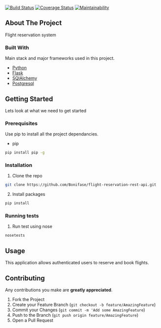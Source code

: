 [![Build Status](https://travis-ci.org/Bonifase/flight-reservation-api.svg?branch=develop)](https://travis-ci.org/Bonifase/flight-reservation-api) [![Coverage Status](https://coveralls.io/repos/github/Bonifase/flight-reservation-api/badge.svg?branch=develop)](https://coveralls.io/github/Bonifase/flight-reservation-api?branch=develop) [![Maintainability](https://api.codeclimate.com/v1/badges/6aff2c80302fc35d4afa/maintainability)](https://codeclimate.com/github/Bonifase/flight-reservation-api/maintainability)

<!-- ABOUT THE PROJECT -->

## About The Project

Flight reservation system

### Built With

Main stack and major frameworks used in this project.

- [Python](https://www.python.org/)
- [Flask](http://flask.pocoo.org/)
- [SQlAlchemy](https://www.sqlalchemy.org/)
- [Postgresql](https://www.postgresql.org/)

<!-- GETTING STARTED -->

## Getting Started

Lets look at what we need to get started

### Prerequisites

Use pip to install all the project dependancies.

- pip

```sh
pip install pip -g
```

### Installation

1. Clone the repo

```sh
git clone https://github.com/Bonifase/flight-reservation-rest-api.git
```

2. Install packages

```sh
pip install
```

### Running tests

1. Run test using nose

```sh
nosetests
```

## Usage

This application allows authenticated users to reserve and book flights.

## Contributing

Any contributions you make are **greatly appreciated**.

1. Fork the Project
2. Create your Feature Branch (`git checkout -b feature/AmazingFeature`)
3. Commit your Changes (`git commit -m 'Add some AmazingFeature`)
4. Push to the Branch (`git push origin feature/AmazingFeature`)
5. Open a Pull Request
